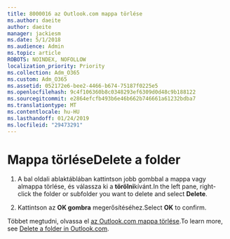 ```yaml
---
title: 8000016 az Outlook.com mappa törlése
ms.author: daeite
author: daeite
manager: jackiesm
ms.date: 5/1/2018
ms.audience: Admin
ms.topic: article
ROBOTS: NOINDEX, NOFOLLOW
localization_priority: Priority
ms.collection: Adm_O365
ms.custom: Adm_O365
ms.assetid: 052172e6-bee2-4466-b674-75187f0225e5
ms.openlocfilehash: 9c4f106360b8c0348293ef6309d0d48c9b188122
ms.sourcegitcommit: e2864efcfb493b6e46b662b746661a61232bdba7
ms.translationtype: MT
ms.contentlocale: hu-HU
ms.lasthandoff: 01/24/2019
ms.locfileid: "29473291"
---
```

# <a name="delete-a-folder"></a><span data-ttu-id="46d98-102">Mappa törlése</span><span class="sxs-lookup"><span data-stu-id="46d98-102">Delete a folder</span></span>

1. <span data-ttu-id="46d98-103">A bal oldali ablaktáblában kattintson jobb gombbal a mappa vagy almappa törlése, és válassza ki a **törölni**kívánt.</span><span class="sxs-lookup"><span data-stu-id="46d98-103">In the left pane, right-click the folder or subfolder you want to delete and select **Delete**.</span></span> 
    
2. <span data-ttu-id="46d98-104">Kattintson az **OK gombra** megerősítéséhez.</span><span class="sxs-lookup"><span data-stu-id="46d98-104">Select **OK** to confirm.</span></span> 
    
<span data-ttu-id="46d98-105">Többet megtudni, olvassa el [az Outlook.com mappa törlése](https://go.microsoft.com/fwlink/p/?linkid=873134).</span><span class="sxs-lookup"><span data-stu-id="46d98-105">To learn more, see [Delete a folder in Outlook.com](https://go.microsoft.com/fwlink/p/?linkid=873134).</span></span>
  

